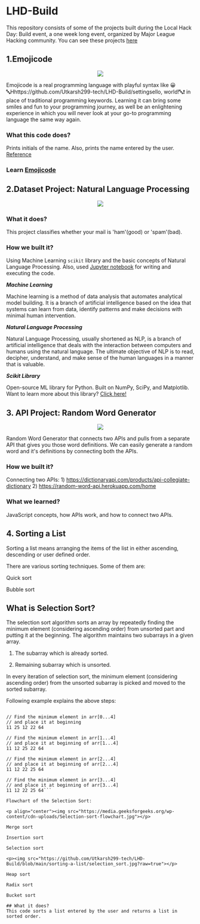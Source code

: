 # LHD-Build
This repository consists of some of the projects built during the Local Hack Day: Build event, a one week long event, organized by Major League Hacking community. 
You can see these projects [here](https://devpost.com/singhutkarsh2799)

## 1.Emojicode
<p align="center"><img src="https://challengepost-s3-challengepost.netdna-ssl.com/photos/production/software_photos/001/341/808/datas/original.jpg"></p>

Emojicode is a real programming language with playful syntax like 😀 🔤Hhttps://github.com/Utkarsh299-tech/LHD-Build/settingsello, world!🔤❗️ in place of traditional programming keywords. Learning it can bring some smiles and fun to your programming journey, as well be an enlightening experience in which you will never look at your go-to programming language the same way again.

### What this code does?
Prints initials of the name. Also, prints the name entered by the user. [Reference](https://www.codecademy.com/learn/learn-emojicode)

### Learn [Emojicode](https://www.emojicode.org/)

## 2.Dataset Project: Natural Language Processing
<p align="center"><img src="https://challengepost-s3-challengepost.netdna-ssl.com/photos/production/software_photos/001/341/495/datas/original.jpg"></p>

### What it does?
This project classifies whether your mail is 'ham'(good) or 'spam'(bad).

### How we built it?
Using Machine Learning `scikit` library and the basic concepts of Natural Language Processing. Also, used [Jupyter notebook](https://jupyter.org/) for writing and executing the code.

***Machine Learning***

Machine learning is a method of data analysis that automates analytical model building. 
It is a branch of artificial intelligence based on the idea that systems can learn from data, identify patterns and make decisions with minimal human intervention.

***Natural Language Processing***

Natural Language Processing, usually shortened as NLP, is a branch of artificial intelligence that deals with the interaction between computers and humans using the natural language.
The ultimate objective of NLP is to read, decipher, understand, and make sense of the human languages in a manner that is valuable.

***Scikit Library***

Open-source ML library for Python. Built on NumPy, SciPy, and Matplotlib. Want to learn more about this library? [Click here!](https://scikit-learn.org/stable/)

## 3. API Project: Random Word Generator
<p align="center"><img src="https://challengepost-s3-challengepost.netdna-ssl.com/photos/production/software_photos/001/342/725/datas/original.png"></p>

Random Word Generator that connects two APIs and pulls from a separate API that gives you those word definitions. We can easily generate a random word and it's definitions by connecting both the APIs.

### How we built it?
Connecting two APIs: 1) https://dictionaryapi.com/products/api-collegiate-dictionary 2) https://random-word-api.herokuapp.com/home

### What we learned?
JavaScript concepts, how APIs work, and how to connect two APIs.

## 4. Sorting a List

Sorting a list means arranging the items of the list in either ascending, descending or user defined order.

There are various sorting techniques. Some of them are:

Quick sort

Bubble sort

## What is Selection Sort?

The selection sort algorithm sorts an array by repeatedly finding the minimum element (considering ascending order) from unsorted part and putting it at the beginning. The algorithm maintains two subarrays in a given array.

1) The subarray which is already sorted.

2) Remaining subarray which is unsorted.

In every iteration of selection sort, the minimum element (considering ascending order) from the unsorted subarray is picked and moved to the sorted subarray.

Following example explains the above steps:

```arr[] = 64 25 12 22 11

// Find the minimum element in arr[0...4]
// and place it at beginning
11 25 12 22 64

// Find the minimum element in arr[1...4]
// and place it at beginning of arr[1...4]
11 12 25 22 64

// Find the minimum element in arr[2...4]
// and place it at beginning of arr[2...4]
11 12 22 25 64

// Find the minimum element in arr[3...4]
// and place it at beginning of arr[3...4]
11 12 22 25 64```

Flowchart of the Selection Sort:

<p align="center"><img src="https://media.geeksforgeeks.org/wp-content/cdn-uploads/Selection-sort-flowchart.jpg"></p>

Merge sort

Insertion sort

Selection sort

<p><img src="https://github.com/Utkarsh299-tech/LHD-Build/blob/main/sorting-a-list/selection_sort.jpg?raw=true"></p>

Heap sort

Radix sort

Bucket sort

## What it does?
This code sorts a list entered by the user and returns a list in sorted order.

